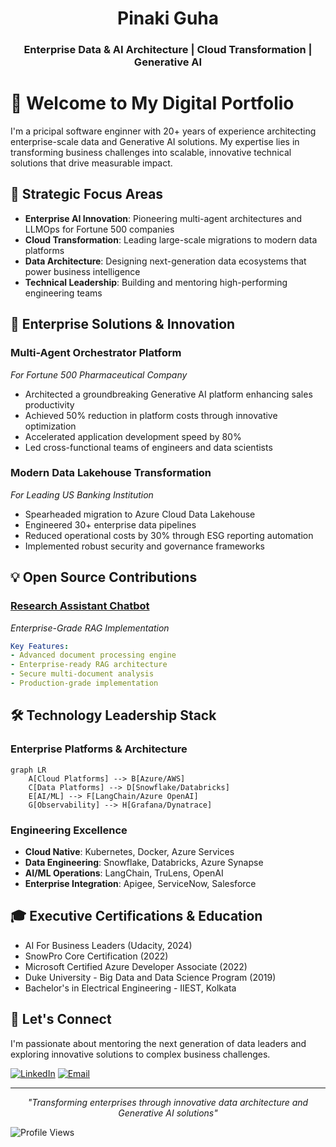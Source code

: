 <p align="center">
  <h1 align="center">Pinaki Guha</h1>
  <h3 align="center">Enterprise Data & AI Architecture | Cloud Transformation | Generative AI</h3>
</p>

# 👋 Welcome to My Digital Portfolio

I'm a pricipal software enginner with 20+ years of experience architecting enterprise-scale data and Generative AI solutions. My expertise lies in transforming business challenges into scalable, innovative technical solutions that drive measurable impact.

## 🎯 Strategic Focus Areas

- **Enterprise AI Innovation**: Pioneering multi-agent architectures and LLMOps for Fortune 500 companies
- **Cloud Transformation**: Leading large-scale migrations to modern data platforms
- **Data Architecture**: Designing next-generation data ecosystems that power business intelligence
- **Technical Leadership**: Building and mentoring high-performing engineering teams

## 🚀 Enterprise Solutions & Innovation

### Multi-Agent Orchestrator Platform
*For Fortune 500 Pharmaceutical Company*
- Architected a groundbreaking Generative AI platform enhancing sales productivity
- Achieved 50% reduction in platform costs through innovative optimization
- Accelerated application development speed by 80% 
- Led cross-functional teams of engineers and data scientists

### Modern Data Lakehouse Transformation
*For Leading US Banking Institution*
- Spearheaded migration to Azure Cloud Data Lakehouse
- Engineered 30+ enterprise data pipelines
- Reduced operational costs by 30% through ESG reporting automation
- Implemented robust security and governance frameworks

## 💡 Open Source Contributions

### [Research Assistant Chatbot](https://github.com/gpinaki/research-assistant-rag)
*Enterprise-Grade RAG Implementation*
```yaml
Key Features:
- Advanced document processing engine
- Enterprise-ready RAG architecture
- Secure multi-document analysis
- Production-grade implementation
```

## 🛠️ Technology Leadership Stack

### Enterprise Platforms & Architecture
```mermaid
graph LR
    A[Cloud Platforms] --> B[Azure/AWS]
    C[Data Platforms] --> D[Snowflake/Databricks]
    E[AI/ML] --> F[LangChain/Azure OpenAI]
    G[Observability] --> H[Grafana/Dynatrace]
```

### Engineering Excellence
- **Cloud Native**: Kubernetes, Docker, Azure Services
- **Data Engineering**: Snowflake, Databricks, Azure Synapse
- **AI/ML Operations**: LangChain, TruLens, OpenAI
- **Enterprise Integration**: Apigee, ServiceNow, Salesforce

## 🎓 Executive Certifications & Education

- AI For Business Leaders (Udacity, 2024)
- SnowPro Core Certification (2022)
- Microsoft Certified Azure Developer Associate (2022)
- Duke University - Big Data and Data Science Program (2019)
- Bachelor's in Electrical Engineering - IIEST, Kolkata

## 🤝 Let's Connect

I'm passionate about mentoring the next generation of data leaders and exploring innovative solutions to complex business challenges.

[![LinkedIn](https://img.shields.io/badge/LinkedIn-0077B5?style=for-the-badge&logo=linkedin&logoColor=white)](https://www.linkedin.com/in/pinakiguha/)
[![Email](https://img.shields.io/badge/Email-D14836?style=for-the-badge&logo=gmail&logoColor=white)](mailto:pinaki.guha@gmail.com)

---

<p align="center">
<i>"Transforming enterprises through innovative data architecture and Generative AI solutions"</i>
</p>

![Profile Views](https://komarev.com/ghpvc/?username=gpinaki&color=brightgreen)
